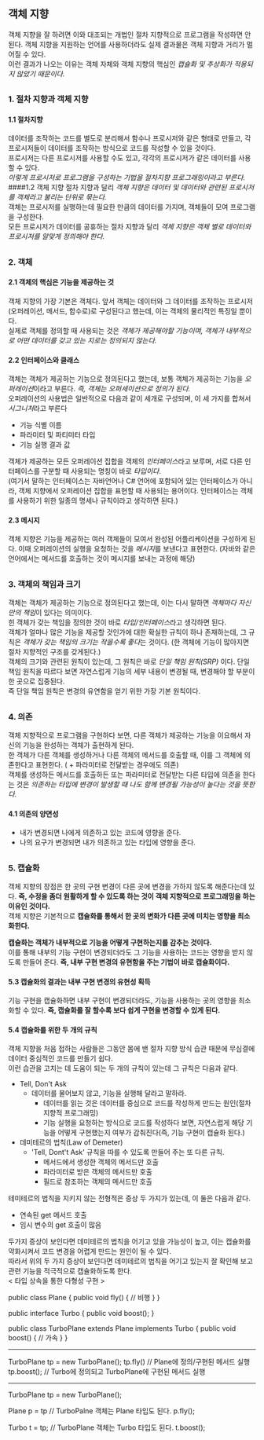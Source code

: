 ## 객체 지향
객체 지향을 잘 하려면  이와 대조되는 개법인 절차 지향적으로 프로그램을 작성하면 안된다. 객체 지향을 지원하는 언어를 사용하더라도 실제 결과물은 객체 지향과 거리가 멀어질 수 있다.  
이런 결과가 나오는 이유는 객체 자체와 객체 지향의 핵심인 *캡슐화 및 추상화가 적용되지 않았기 때문이다.*  
##
### 1. 절차 지향과 객체 지향
#### 1.1 절차지향  
데이터를 조작하는 코드를 별도로 분리해서 함수나 프로시저와 같은 형태로 만들고, 각 프로시저들이 데이터를 조작하는 방식으로 코드를 작성할 수 있을 것이다.  
프로시저는 다른 프로시저를 사용할 수도 있고, 각각의 프로시저가 같은 데이터를 사용할 수 있다.  
*이렇게 프로시저로 프로그램을 구성하는 기법을 절차지향 프로그래밍이라고 부른다.*  
####1.2 객체 지향
절차 지향과 달리 *객체 지향은 데이터 및 데이터와 관련된 프로시저를 객체라고 불리는 단위로 묶는다.*  
객체는 프로시저를 실행하는데 필요한 만큼의 데이터를 가지며, 객체들이 모여 프로그램을 구성한다.  
모든 프로시저가 데이터를 공휴하는 절차 지향과 달리 *객체 지향은 객체 별로 데이터와 프로시저를 알맞게 정의해야 한다.*  
##
### 2. 객체
#### 2.1 객체의 핵심은 기능을 제공하는 것  
객체 지향의 가장 기본은 객체다. 앞서 객체는 데이터와 그 데이터를 조작하는 프로시저(오퍼레이션, 메서드, 함수로)로  구성된다고 했는데, 이는 객체의 물리적인 특징일 뿐이다.  
실제로 객체를 정의할 때 사용되는 것은 *객체가 제공해야할 기능이며, 객체가 내부적으로 어떤 데이터를 갖고 있는 지로는 정의되지 않는다.*  
#### 2.2 인터페이스와 클래스  
객체는 객체가 제공하는 기능으로 정의된다고 했는데, 보통 객체가 제공하는 기능을 *오퍼레이션*이라고 부른다. *즉, 객체는 오퍼세이션으로 정의가 된다.*  
오퍼레이션의 사용법은 일반적으로 다음과 같이 세개로 구성되며, 이 세 가지를 합쳐서 *시그니처*라고 부른다
+ 기능 식별 이름
+ 파라미터 및 파티미터 타입
+ 기능 실행 결과 값

객체가 제공하는 모든 오퍼레이션 집합을 객체의 *인터페이스*라고 보루며, 서로 다른 인터페이스를 구분할 때 사용되는 명칭이 바로 *타입이다*.  
(여기서 말하는 인터페이스는 자바언어나 C# 언어에 포함되어 있는 인터페이스가 아니라, 객체 지향에서 오퍼레이션 집합을 표현할 때 사용되는 용어이다. 인터페이스는 객체를 사용하기 위한 일종의 명세나 규칙이라고 생각하면 된다.)  
#### 2.3 메시지
객체 지향은 기능을 제공하는 여러 객체들이 모여서 완성된 어플리케이션을 구성하게 된다. 
이때 오퍼레이션의 실행을 요청하는 것을 *메시지*를 보낸다고 표현한다. (자바와 같은 언어에서는 메서드를 호출하는 것이 메시지를 보내는 과정에 해당)  
##
### 3. 객체의 책임과 크기  
객체는 객체가 제공하는 기능으로 정의된다고 했는데,  이는 다시 말하면 *객체마다 자신만의 책임*이 있다는 의미이다.  
힌 객체가 갖는 책임을 정의한 것이 바로 *타입/인터페이스*라고 생각하면 된다.  
객체가 얼마나 많은 기능을 제공할 것인가에 대한 확실한 규칙이 하나 존재하는데, 그 규칙은 *객체가 갖는 책임의 크기는 작을수록 좋다*는 것이다. (한 객체에 기능이 많아지면 절차 지향적인 구조를 갖게된다.)  
객체의 크기와 관련된 원칙이 있는데, 그 원칙은 바로 *단일 책임 원칙(SRP)* 이다. 단일 책임 원칙을 따르다 보면 자연스럽게 기능의 세부 내용이 변경될 때, 변경해야 할 부분이 한 곳으로 집중된다.  
즉 단일 책임 원칙은 변경의 유연함을 얻기 위한 가장 기본 원칙이다.  
##
### 4. 의존  
객체 지향적으로 프로그램을 구현하다 보면, 다른 객체가 제공하는 기능을 이요해서 자신의 기능을 완성하는 객체가 출현하게 된다.  
한 객체가 다른 객체를 생성하거나 다른 객체의 메서드를 호출할 때, 이를 그 객체에 의존한다고 표현한다. ( + 파라미터로 전달받는 경우에도 의존)  
객체를 생성하든 메서드를 호출하든 또는 파라미터로 전달받는 다른 타입에 의존을 한다는 것은 *의존하는 타입에 변경이 발생할 때 나도 함께 변경될 가능성이 높다는 것을 뜻한다.*  
#### 4.1 의존의 양면성  
+ 내가 변경되면 나에게 의존하고 있는 코드에 영향을 준다. 
+ 나의 요구가 변경되면 내가 의존하고 있는 타입에 영향을 준다.  
##
### 5. 캡슐화  
객체 지향의 장점은 한 곳의 구현 변경이 다른 곳에 변경을 가하지 않도록 해준다는데 있다. **즉, 수정을 좀더 원활하게 할 수 있도록 하는 것이 객체 지향적으로 프로그래밍을 하는 이유인 것이다.**  
객체 지향은 기본적으로 **캡슐화를 통해서 한 곳의 변화가 다른 곳에 미치는 영향을 최소화한다.**  

**캡슐화는 객체가 내부적으로 기능을 어떻게 구현하는지를 감추는 것이다.**  
이를 통해 내부의 기능 구현이 변경되더라도 그 기능을 사용하는 코드는 영향을 받지 않도록 만들어 준다. **즉, 내부 구현 변경의 유현함을 주는 기법이 바로 캡슐화이다.**  
#### 5.3 캡슐화의 결과는 내부 구현 변경의 유현성 획득  
기능 구현을 캡슐화하면 내부 구현이 변경되더라도, 기능을 사용하는 곳의 영향을 최소화할 수 있다.  **즉, 캡슐화를 잘 할수록 보다 쉽게 구현을 변경할 수 있게 된다.**  
#### 5.4 캡슐화를 위한 두 개의 규칙  
객체 지향을 처음 접하는 사람들은 그동안 몸에 밴 절차 지향 방식 습관 때문에 무심결에 데이터 중심적인 코드를 만들기 쉽다.  
이런 습관을 고치는 데 도움이 되는 두 개의 규칙이 있는데 그 규칙은 다음과 같다.  
+ Tell, Don't Ask  
    - 데이터를 물어보지 않고, 기능을 실행해 달라고 말하라.
        - 데이터를 읽는 것은 데이터를 중심으로 코드를 작성하게 만드는 원인(절차지향적 프로그래밍)
        - 기능 실행을 요청하는 방식으로 코드를 작성하다 보면, 자연스럽게 해당 기능을 어떻게 구현했는지 여부가 감춰진다(즉, 기능 구현이 캡슐화 된다.)  
+ 데미테르의 법칙(Law of Demeter)  
    - 'Tell, Dont't Ask' 규칙을 따를 수 있도록 만들어 주는 또 다른 규칙.  
        + 메서드에서 생성한 객체의 메서드만 호출  
        + 파라미터로 받은 객체의 메서드만 호출  
        + 필드로 참조하는 객체의 메서드만 호출  

테미테르의 법칙을 지키지 않는 전형적은 증상 두 가지가 있는데, 이 둘은 다음과 같다.  
+ 연속된 get 메서드 호출  
+ 임시 변수의 get 호출이 많음  

두가지 증상이 보인다면 데미테르의 법칙을 어기고 있을 가능성이 높고, 이는 캡슐화를 약화시켜서 코드 변경을 어렵게 만드는 원인이 될 수 있다.  
따라서 위의 두 가지 증상이 보인다면 데미테르의 법칙을 어기고 있는지 잘 확인해 보고 관련 기능을 적극적으로 캡슐화하도록 한다.  
< 타입 상속을 통한 다형성 구현 >

public class Plane {
    public void fly() {
        // 비행
    }
}

public interface Turbo {
    public void boost();
}

public class TurboPlane extends Plane implements Turbo {
    public void boost() {
        // 가속
    }
}

---

TurboPlane tp = new TurboPlane();
tp.fly() // Plane에 정의/구현된 메서드 실행
tp.boost(); // Turbo에 정의되고 TurboPlane에 구현된 메서드 실행

---

TurboPlane tp = new TurboPlane();

Plane p = tp //  TurboPalne 객체는 Plane 타입도 된다.
p.fly();

Turbo t = tp; // TurboPlane 객체는 Turbo 타입도 된다.
t.boost(); 